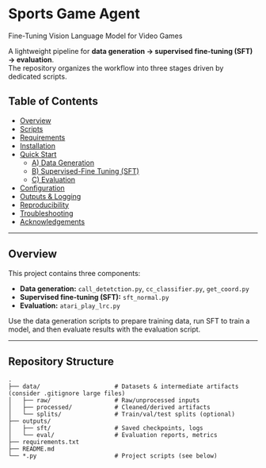 # Sports Game Agent
Fine-Tuning Vision Language Model for Video Games


A lightweight pipeline for **data generation → supervised fine-tuning (SFT) → evaluation**.  
The repository organizes the workflow into three stages driven by dedicated scripts.



## Table of Contents
- [Overview](#overview)
- [Scripts](#scripts)
- [Requirements](#requirements)
- [Installation](#installation)
- [Quick Start](#quick-start)
  - [A) Data Generation](#a-data-generation)
  - [B) Supervised-Fine Tuning (SFT)](#b-supervised-fine-tuning-sft)
  - [C) Evaluation](#c-evaluation)
- [Configuration](#configuration)
- [Outputs & Logging](#outputs--logging)
- [Reproducibility](#reproducibility)
- [Troubleshooting](#troubleshooting)
- [Acknowledgements](#acknowledgements)

---

## Overview

This project contains three components:

- **Data generation:** `call_detetction.py`, `cc_classifier.py`, `get_coord.py`  
- **Supervised fine-tuning (SFT):** `sft_normal.py`  
- **Evaluation:** `atari_play_lrc.py`

Use the data generation scripts to prepare training data, run SFT to train a model, and then evaluate results with the evaluation script.

---

## Repository Structure

```text
.
├── data/                     # Datasets & intermediate artifacts (consider .gitignore large files)
│   ├── raw/                  # Raw/unprocessed inputs
│   ├── processed/            # Cleaned/derived artifacts
│   └── splits/               # Train/val/test splits (optional)
├── outputs/
│   ├── sft/                  # Saved checkpoints, logs
│   └── eval/                 # Evaluation reports, metrics
├── requirements.txt
├── README.md
└── *.py                      # Project scripts (see below)
